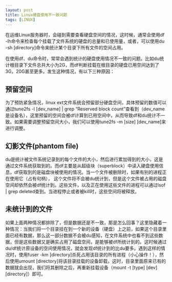 ```yaml
---
layout: post
title: Linux硬盘使用不一致问题
tags: [LINUX]
---
```


在运维Linux服务器时，会碰到需要查看硬盘空间的情况，这时候，通常会使用df -lh命令来检查每个挂载了文件系统的硬盘的总量和已使用量，或者，可以使用du -sh [directory]命令来统计某个目录下所有文件的空间占用。

在使用df、du命令时，常常会遇到统计的硬盘使用情况不一致的问题。比如du统计根目录下文件总共大小为2G，而df判断挂载在根目录的硬盘已用空间达到了3G，20G甚至更多。发生这种情况，有以下三种原因：
<!-- more -->

## 预留空间

为了预防紧急情况，linux ext文件系统会预留部分硬盘空间，具体预留的数值可以通过tune2fs -l [dev_name] | grep “Reserved block count”查看到（dev_name是设备名），这里预留的空间会被df计算到已用空间中，从而导致df和du统计不一致。如果需要调整预留空间大小，我们可以使用tune2fs -m [size] [dev_name]来进行调整。

## 幻影文件(phantom file)

du是统计被文件系统记录到的每个文件的大小，然后进行累加得到的大小，这是通过文件系统获取到的。而df主要是从超级块（superblock）中读入硬盘使用信息，df获取到的是磁盘块被使用的情况。当一个文件被删除时，如果有别的进程正在使用它（占有句柄）， 这个文件将不会被du统计到，但是这个文件被占用的磁盘空间却依然会被df统计到。这些文件，以及正在使用这些文件的进程可以通过lsof | grep deleted查到。当进程停止或者被kill时，这些空间将被释放。

## 未统计到的文件

如果上面两种情况都排除了，但是数据还是不一致，那是怎么回事？这里隐藏着一种情况：当我们将一个目录挂在到一个新的设备（硬盘）上之前，如果这个目录里面已经有数据，那么这一部分数据不会被du感知，在文件系统中也看不到这些数据，但是这些数据又是确实占用了磁盘空间，是能够被df所统计到的。这时候通过du/df统计原设备的空间使用情况，就会发现df统计到的比du要多。遇到这样的情况时，使用fuser -km [directory]杀死占用该目录的所有进程（小心操作！），然后使用umount [directory]将该目录挂载的设备卸载，这时，目录里面原来已有的数据就会出现，我们将其删除之后，再重新挂载设备（mount -t [type] [dev] [directory]）即可。
